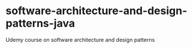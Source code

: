 # software-architecture-and-design-patterns-java
Udemy course on software architecture and design patterns

